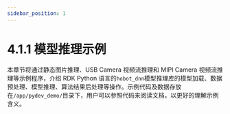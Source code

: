 ```yaml
---
sidebar_position: 1
---
```

#  4.1.1 模型推理示例

本章节将通过静态图片推理、USB Camera 视频流推理和 MIPI Camera 视频流推理等示例程序，介绍 RDK Python 语言的`hobot_dnn`模型推理库的模型加载、数据预处理、模型推理、算法结果后处理等操作。示例代码及数据存放在`/app/pydev_demo/`目录下，用户可以参照代码来阅读文档，以更好的理解示例含义。

